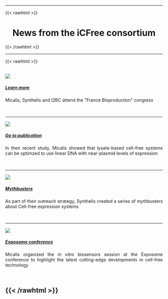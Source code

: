 #

---

{{< rawhtml >}}

<h1 align="center">News from the iCFree consortium</h1>

{{< /rawhtml >}}

---

{{< rawhtml >}}


<br>

<div>
  <div class="card mb-3">
    <div class="card">
      <img src="/img/france-bioproduction.jpg" class="card-img-top">
      <div class="card-body">
        <a href="https://www.france-bioproduction.com"><h5 class="card-title">Learn more</h5></a>
        <p class="card-text" align="justify">Micalis, Synthelis and I2BC attend the "France Bioproduction" congress</p>
      </div>
    </div>
</div>

<br>
<hr>

<div>
  <div class="card mb-3">
    <div class="card">
      <img src="/img/acspublications.png" class="card-img-top">
      <div class="card-body">
        <a href="https://pubs.acs.org/doi/10.1021/acssynbio.1c00448"><h5 class="card-title">Go to publication</h5></a>
        <p class="card-text" align="justify">In their recent study, Micalis showed that lysate-based cell-free systems can be optimzed to use linear DNA with near-plasmid levels of expression</p>
      </div>
    </div>
</div>

<br>
<hr>

<div>
  <div class="card mb-3">
    <div class="card">
      <img src="/img/mythbuster_1.jpeg" class="card-img-top">
      <div class="card-body">
        <a href="https://blog.synthelis.com/mythbusting1cellfreesystems?utm_campaign=ARTICLES&utm_source=hs_email&utm_medium=email&_hsenc=p2ANqtz--GDW8QxDgDunZ-YcdC7nPcQOi0MmTFYfBpSCsJMWaxll9LaV3ZD8yU1RqimtSbDy046odO"><h5 class="card-title">Mythbusters</h5></a>
        <p class="card-text" align="justify">As part of their outreach strategy, Synthelis created a series of mythbusters about Cell-free expression systems</p>
      </div>
    </div>
</div>

<br>
<hr>

<div>
  <div class="card mb-3">
    <div class="card">
      <img src="/img/exposome.png" class="card-img-top">
      <div class="card-body">
        <a href="https://exposomes.sciencesconf.org/"><h5 class="card-title">Exposome conference</h5></a>
        <p class="card-text" align="justify">Micalis organized the <i>in vitro</i> biosensors session at the Exposome conference to highlight the latest cutting-edge developments in cell-free technology</p>
      </div>
    </div>
</div>

<br>

{{< /rawhtml >}}
---
